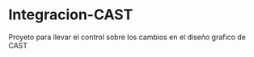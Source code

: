 Integracion-CAST
================

Proyeto para llevar el control sobre los cambios en el diseño grafico de CAST
